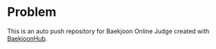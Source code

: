 # Problem
This is an auto push repository for Baekjoon Online Judge created with [BaekjoonHub](https://github.com/BaekjoonHub/BaekjoonHub).
